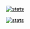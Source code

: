 [![stats](https://github-readme-stats.vercel.app/api?username=LoneDev6&count_private=true&show_icons=true&theme=tokyonight)](https://github.com/LoneDev6)

[![stats](https://github-readme-stats.vercel.app/api/top-langs/?username=LoneDev6&langs_count=8&count_private=true&show_icons=true&theme=tokyonight)](https://github.com/LoneDev6)
